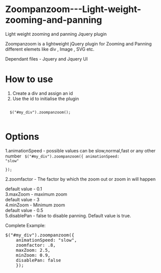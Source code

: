 # Zoompanzoom---Light-weight-zooming-and-panning
Light weight zooming and panning Jquery plugin

Zoompanzoom is a lightweight jQuery plugin for Zooming and Panning different elemets like div , Image , SVG etc.

Dependant files - Jquery and Jquery UI

# How to use 

1. Create a div and assign an id 
2. Use the id to initialise the plugin 
 <code>
  $("#my_div").zoompanzoom();
 </code>


# Options
1.animationSpeed - possible values can be slow,normal,fast or any other number
<code>
$("#my_div").zoompanzoom({
		animationSpeed: "slow"  
	});
	</code>
	
2.zoomfactor - The factor by which the zoom out or zoom in will happen  <br>

default value - 0.1 <br>
3.maxZoom - maximum zoom <br>
default value - 3<br>
4.minZoom - Minimum zoom<br>
default value - 0.5<br>
5.disablePan - false to disable panning. Default value is true.<br>

Complete Example:
<pre>
$("#my_div").zoompanzoom({
    animationSpeed: "slow",
    zoomfactor: .8,
    maxZoom: 2.5,
    minZoom: 0.9,
    disablePan: false  
	});
</pre>
